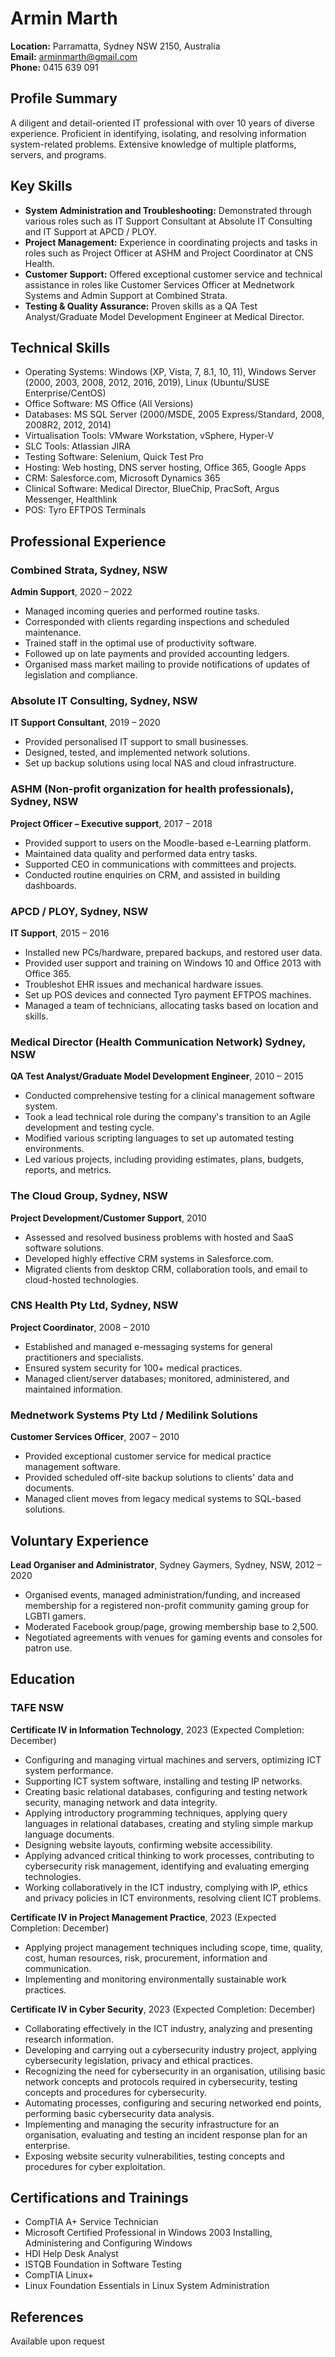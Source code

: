 
# Armin Marth

**Location:** Parramatta, Sydney NSW 2150, Australia  
**Email:** arminmarth@gmail.com  
**Phone:** 0415 639 091

## Profile Summary
A diligent and detail-oriented IT professional with over 10 years of diverse experience. Proficient in identifying, isolating, and resolving information system-related problems. Extensive knowledge of multiple platforms, servers, and programs.

## Key Skills

- **System Administration and Troubleshooting:** Demonstrated through various roles such as IT Support Consultant at Absolute IT Consulting and IT Support at APCD / PLOY. 
- **Project Management:** Experience in coordinating projects and tasks in roles such as Project Officer at ASHM and Project Coordinator at CNS Health.
- **Customer Support:** Offered exceptional customer service and technical assistance in roles like Customer Services Officer at Mednetwork Systems and Admin Support at Combined Strata.
- **Testing & Quality Assurance:** Proven skills as a QA Test Analyst/Graduate Model Development Engineer at Medical Director.

## Technical Skills

- Operating Systems: Windows (XP, Vista, 7, 8.1, 10, 11), Windows Server (2000, 2003, 2008, 2012, 2016, 2019), Linux (Ubuntu/SUSE Enterprise/CentOS)
- Office Software: MS Office (All Versions)
- Databases: MS SQL Server (2000/MSDE, 2005 Express/Standard, 2008, 2008R2, 2012, 2014)
- Virtualisation Tools: VMware Workstation, vSphere, Hyper-V
- SLC Tools: Atlassian JIRA
- Testing Software: Selenium, Quick Test Pro
- Hosting: Web hosting, DNS server hosting, Office 365, Google Apps
- CRM: Salesforce.com, Microsoft Dynamics 365
- Clinical Software: Medical Director, BlueChip, PracSoft, Argus Messenger, Healthlink
- POS: Tyro EFTPOS Terminals

## Professional Experience

### Combined Strata, Sydney, NSW
**Admin Support**, 2020 – 2022

- Managed incoming queries and performed routine tasks.
- Corresponded with clients regarding inspections and scheduled maintenance.
- Trained staff in the optimal use of productivity software.
- Followed up on late payments and provided accounting ledgers.
- Organised mass market mailing to provide notifications of updates of legislation and compliance.

### Absolute IT Consulting, Sydney, NSW
**IT Support Consultant**, 2019 – 2020

- Provided personalised IT support to small businesses.
- Designed, tested, and implemented network solutions.
- Set up backup solutions using local NAS and cloud infrastructure.

### ASHM (Non-profit organization for health professionals), Sydney, NSW
**Project Officer – Executive support**, 2017 – 2018

- Provided support to users on the Moodle-based e-Learning platform.
- Maintained data quality and performed data entry tasks.
- Supported CEO in communications with committees and projects.
- Conducted routine enquiries on CRM, and assisted in building dashboards.

### APCD / PLOY, Sydney, NSW
**IT Support**, 2015 – 2016

- Installed new PCs/hardware, prepared backups, and restored user data.
- Provided user support and training on Windows 10 and Office 2013 with Office 365.
- Troubleshot EHR issues and mechanical hardware issues.
- Set up POS devices and connected Tyro payment EFTPOS machines.
- Managed a team of technicians, allocating tasks based on location and skills.

### Medical Director (Health Communication Network) Sydney, NSW
**QA Test Analyst/Graduate Model Development Engineer**, 2010 – 2015

- Conducted comprehensive testing for a clinical management software system.
- Took a lead technical role during the company's transition to an Agile development and testing cycle.
- Modified various scripting languages to set up automated testing environments.
- Led various projects, including providing estimates, plans, budgets, reports, and metrics.

### The Cloud Group, Sydney, NSW
**Project Development/Customer Support**, 2010

- Assessed and resolved business problems with hosted and SaaS software solutions.
- Developed highly effective CRM systems in Salesforce.com.
- Migrated clients from desktop CRM, collaboration tools, and email to cloud-hosted technologies.

### CNS Health Pty Ltd, Sydney, NSW
**Project Coordinator**, 2008 – 2010

- Established and managed e-messaging systems for general practitioners and specialists.
- Ensured system security for 100+ medical practices.
- Managed client/server databases; monitored, administered, and maintained information.

### Mednetwork Systems Pty Ltd / Medilink Solutions
**Customer Services Officer**, 2007 – 2010

- Provided exceptional customer service for medical practice management software.
- Provided scheduled off-site backup solutions to clients' data and documents.
- Managed client moves from legacy medical systems to SQL-based solutions.

## Voluntary Experience
**Lead Organiser and Administrator**, Sydney Gaymers, Sydney, NSW, 2012 – 2020

- Organised events, managed administration/funding, and increased membership for a registered non-profit community gaming group for LGBTI gamers.
- Moderated Facebook group/page, growing membership base to 2,500.
- Negotiated agreements with venues for gaming events and consoles for patron use.


## Education

### TAFE NSW
**Certificate IV in Information Technology**, 2023 (Expected Completion: December)

- Configuring and managing virtual machines and servers, optimizing ICT system performance.
- Supporting ICT system software, installing and testing IP networks.
- Creating basic relational databases, configuring and testing network security, managing network and data integrity.
- Applying introductory programming techniques, applying query languages in relational databases, creating and styling simple markup language documents.
- Designing website layouts, confirming website accessibility.
- Applying advanced critical thinking to work processes, contributing to cybersecurity risk management, identifying and evaluating emerging technologies.
- Working collaboratively in the ICT industry, complying with IP, ethics and privacy policies in ICT environments, resolving client ICT problems.

**Certificate IV in Project Management Practice**, 2023 (Expected Completion: December)

- Applying project management techniques including scope, time, quality, cost, human resources, risk, procurement, information and communication.
- Implementing and monitoring environmentally sustainable work practices.

**Certificate IV in Cyber Security**, 2023 (Expected Completion: December)

- Collaborating effectively in the ICT industry, analyzing and presenting research information.
- Developing and carrying out a cybersecurity industry project, applying cybersecurity legislation, privacy and ethical practices.
- Recognizing the need for cybersecurity in an organisation, utilising basic network concepts and protocols required in cybersecurity, testing concepts and procedures for cybersecurity.
- Automating processes, configuring and securing networked end points, performing basic cybersecurity data analysis.
- Implementing and managing the security infrastructure for an organisation, evaluating and testing an incident response plan for an enterprise.
- Exposing website security vulnerabilities, testing concepts and procedures for cyber exploitation.

## Certifications and Trainings

- CompTIA A+ Service Technician
- Microsoft Certified Professional in Windows 2003 Installing, Administering and Configuring Windows
- HDI Help Desk Analyst
- ISTQB Foundation in Software Testing
- CompTIA Linux+
- Linux Foundation Essentials in Linux System Administration

## References
Available upon request
